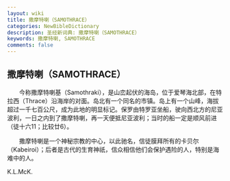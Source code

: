 ```yaml
---
layout: wiki
title: 撒摩特喇（SAMOTHRACE）
categories: NewBibleDictionary
description: 圣经新词典: 撒摩特喇（SAMOTHRACE）
keywords: 撒摩特喇, SAMOTHRACE
comments: false
---
```


## 撒摩特喇（SAMOTHRACE）

　　今称撒摩特喇基（Samothraki），是山峦起伏的海岛，位于爱琴海北部，在特拉西（Thrace）沿海岸的对面。岛北有一个同名的市镇。岛上有一个山峰，海拔超过一千七百公尺，成为此地的明显标记。保罗由特罗亚坐船，驶向西北方的尼亚波利，一日之内到了撒摩特喇，再一天便抵尼亚波利；当时的船一定是顺风前进（徒十六11；比较廿6）。

　　撒摩特喇是一个神秘宗教的中心，以此驰名，信徒膜拜所有的卡贝尔（Kabeiroi）；后者是古代的生育神祇，信众相信他们会保护遇险的人，特别是海难中的人。

K.L.McK.








